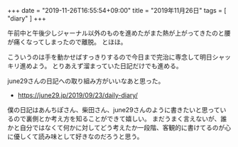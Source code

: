 +++
date = "2019-11-26T16:55:54+09:00"
title = "2019年11月26日"
tags = [ "diary" ]
+++

午前中と午後少しジャーナル以外のものを進めたがまた熱が上がってきたのと腰が痛くなってしまったので離脱。
とほほ。

こういうのは手を動かせばすっきりするので今日まで完治に専念して明日シャッキリ進めよう。
とりあえず溜まっていた日記だけでも進める。

june29さんの日記への取り組み方がいいなあと思った。

- https://june29.jp/2019/09/23/daily-diary/

僕の日記はあんちぽさん、柴田さん、june29さんのように書きたいと思っているので裏側とか考え方を知ることができて嬉しい。
まだうまく言えないが、誰かと自分ではなくて何かに対してどう考えたか一段階、客観的に書けてるのが心に優しくて読み味として好きなのだろうと思う。
